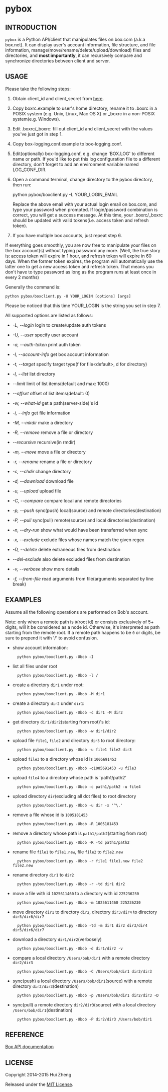 pybox
=====

INTRODUCTION
------------

`pybox` is a Python API/client that manipulates files on box.com
(a.k.a box.net). It can display user's account information, file structure,
and file information, manage(move/rename/delete/upload/download) files and
directories, and **most importantly**, it can recursively compare and synchronize
directories between client and server.

USAGE
-----

Please take the following steps:

1. Obtain client\_id and client\_secret from [here](https://app.box.com/developers/services).

2. Copy boxrc.example to user's home directory, rename it to .boxrc in a POSIX system
(e.g. Unix, Linux, Mac OS X) or \_boxrc in a non-POSIX system(e.g. Windows).

3. Edit .boxrc/\_boxrc: fill out client\_id and client\_secret with the values
   you've just got in step 1.

4. Copy box-logging.conf.example to box-logging.conf.

5. Edit(optionally) box-logging.conf, e.g. change 'BOX.LOG' to different name
   or path. If you'd like to put this log configuration file to a different 
   directory, don't forget to add an environment variable named LOG\_CONF\_DIR.
 
6. Open a command terminal, change directory to the pybox directory, then run:

    python pybox/boxclient.py -L YOUR\_LOGIN\_EMAIL

    Replace the above email with your actual login email on box.com,
    and type your password when prompted. If login/password combination is
    correct, you will get a success message. At this time, your .boxrc/\_boxrc
    should be updated with valid tokens(i.e. access token and refresh token).
 

7. If you have multiple box accounts, just repeat step 6.

If everything goes smoothly, you are now free to manipulate your files on the
box account(s) without typing password any more. (Well, the true story is:
access token will expire in 1 hour, and refresh token will expire in 60 days.
When the former token expires, the program will automatically use the latter
one to get a new access token and refresh token. That means you don't have to
type password as long as the program runs at least once in every 2 months)


Generally the command is:

    python pybox/boxclient.py -U YOUR_LOGIN [options] [args]

Please be noticed that this time YOUR\_LOGIN is the string you set in step 7.

All supported options are listed as follows:

* _-L, --login_ login to create/update auth tokens

* _-U, --user_ specify user account

* _-a, --auth-token_ print auth token

* _-I, --account-info_ get box account information

* _-t, --target_ specify target type(f for file&lt;default>, d for directory)

* _-l, --list_ list directory

* _--limit_ limit of list items(default and max: 1000)

* _--offset_ offset of list items(default: 0)

* _-w, --what-id_ get a path(server-side)'s id

* _-i, --info_ get file information

* _-M, --mkdir_ make a directory

* _-R, --remove_ remove a file or directory

* _--recursive_ recursive(in rmdir)

* _-m, --move_ move a file or directory

* _-r, --rename_ rename a file or directory

* _-c, --chdir_ change directory

* _-d, --download_ download file

* _-u, --upload_ upload file

* _-C, --compare_ compare local and remote directories

* _-p, --push_ sync(push) local(source) and remote directories(destination)

* _-P, --pull_ sync(pull) remote(source) and local directories(destination)

* _-n, --dry-run_ show what would have been transferred when sync

* _-x, --exclude_ exclude files whose names match the given regex

* _-D, --delete_ delete extraneous files from destination

* _--del-exclude_ also delete excluded files from destination

* _-v, --verbose_ show more details

* _-f, --from-file_ read arguments from file(arguments separated by line break)

EXAMPLES
--------

Assume all the following operations are performed on Bob's account.

Note: only when a remote path is `0`(root id) or consists exclusively of 5+ digits,
will it be considered as a node id. Otherwise, it's interpreted as path
starting from the remote root. If a remote path happens to be `0` or digits, be
sure to prepend it with '/' to avoid confusion.

* show account information:

        python pybox/boxclient.py -Ubob -I

* list all files under root

        python pybox/boxclient.py -Ubob -l /

* create a directory `dir1` under root:

        python pybox/boxclient.py -Ubob -M dir1

* create a directory `dir2` under `dir1`:

        python pybox/boxclient.py -Ubob -c dir1 -M dir2

* get directory `dir1/dir2`(starting from root)'s id:

        python pybox/boxclient.py -Ubob -w dir1/dir2

* upload file `file1`, `file2` and directory `dir3` to root directory:

        python pybox/boxclient.py -Ubob -u file1 file2 dir3

* upload `file3` to a directory whose id is `1005691453`

        python pybox/boxclient.py -Ubob -c1005691453 -u file3

* upload `file4` to a directory whose path is 'path1/path2'

        python pybox/boxclient.py -Ubob -c path1/path2 -u file4

* upload directory `dir`(excluding all dot files) to root directory

        python pybox/boxclient.py -Ubob -u dir -x '^\.'

* remove a file whose id is `1005181453`

        python pybox/boxclient.py -Ubob -R 1005181453

* remove a directory whose path is `path1/path2`(starting from root)

        python pybox/boxclient.py -Ubob -R -td path1/path2

* rename file `file1` to `file1.new`, file `file2` to `file2.new`

        python pybox/boxclient.py -Ubob -r file1 file1.new file2 file2.new

* rename directory `dir1` to `dir2`

        python pybox/boxclient.py -Ubob -r -td dir1 dir2

* move a file with id `1025611460` to a directory with id `225236230`

        python pybox/boxclient.py -Ubob -m 1025611460 225236230

* move directory `dir1` to directory `dir2`, directory `dir3/dir4` to directory
  `dir5/dir6/dir7`

        python pybox/boxclient.py -Ubob -td -m dir1 dir2 dir3/dir4 dir5/dir6/dir7

* download a directory `dir1/dir2`(verbosely)

        python pybox/boxclient.py -Ubob -d dir1/dir2 -v

* compare a local directory `/Users/bob/dir1` with a remote directory `dir2/dir3`

        python pybox/boxclient.py -Ubob -C /Users/bob/dir1 dir2/dir3

* sync(push) a local directory `/Users/bob/dir1`(source) with a remote directory
  `dir2/dir3`(destination)

        python pybox/boxclient.py -Ubob -p /Users/bob/dir1 dir2/dir3 -D

* sync(pull) a remote directory `dir2/dir3`(source) with a local directory
  `/Users/bob/dir1`(destination)

        python pybox/boxclient.py -Ubob -P dir2/dir3 /Users/bob/dir1


REFERENCE
---------

[Box API documentation](http://developers.box.com/docs/#api-basics)


LICENSE
-------

Copyright 2014-2015 Hui Zheng

Released under the [MIT License](http://www.opensource.org/licenses/mit-license.php).

